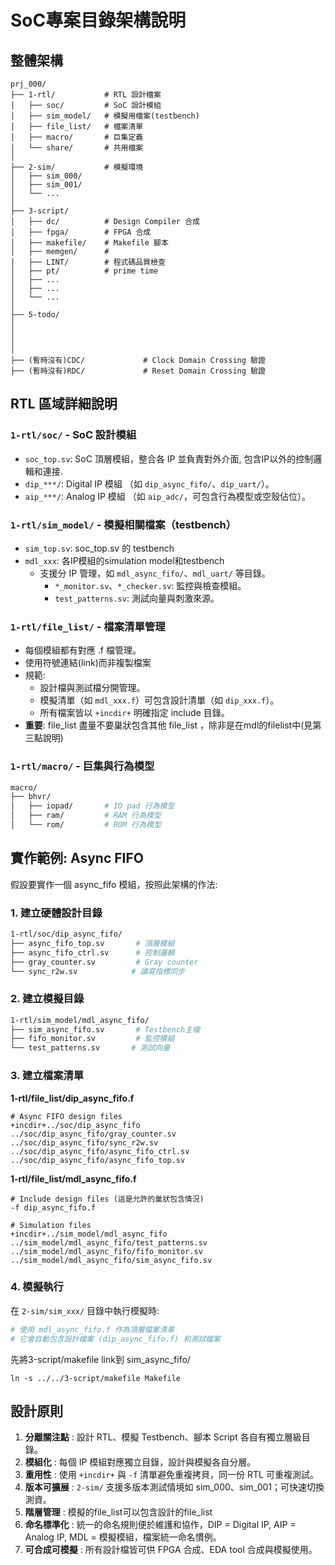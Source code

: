 # SoC專案目錄架構說明

## 整體架構

```
prj_000/
├── 1-rtl/           # RTL 設計檔案
│   ├── soc/         # SoC 設計模組
│   ├── sim_model/   # 模擬用檔案(testbench)
│   ├── file_list/   # 檔案清單
│   ├── macro/       # 巨集定義
│   └── share/       # 共用檔案
│
├── 2-sim/           # 模擬環境
│   ├── sim_000/
│   ├── sim_001/
│   └── ...
│
├── 3-script/
│   ├── dc/          # Design Compiler 合成
│   ├── fpga/        # FPGA 合成
│   ├── makefile/    # Makefile 腳本
│   ├── memgen/      #
│   ├── LINT/        # 程式碼品質檢查
│   ├── pt/          # prime time
│   ├── ...
│   ├── ...
│   └── ...
│
├── 5-todo/
│
│
│
│
├── (暫時沒有)CDC/             # Clock Domain Crossing 驗證
├── (暫時沒有)RDC/             # Reset Domain Crossing 驗證
```
## RTL 區域詳細說明  
### `1-rtl/soc/` - SoC 設計模組  
  
  - `soc_top.sv`: SoC 頂層模組，整合各 IP 並負責對外介面, 包含IP以外的控制邏輯和連接.
  - `dip_***/`: Digital IP 模組   （如 `dip_async_fifo/`、`dip_uart/`）。  
  - `aip_***/`: Analog IP 模組    （如 `aip_adc/`，可包含行為模型或空殼佔位）。  

### `1-rtl/sim_model/` - 模擬相關檔案（testbench）  
  
  - `sim_top.sv`: soc_top.sv 的 testbench
  - `mdl_xxx`: 各IP模組的simulation model和testbench
    - 支援分 IP 管理，如 `mdl_async_fifo/`、`mdl_uart/` 等目錄。  
      - `*_monitor.sv`、`*_checker.sv`: 監控與檢查模組。  
      - `test_patterns.sv`: 測試向量與刺激來源。  

### `1-rtl/file_list/` - 檔案清單管理
  
  - 每個模組都有對應 .f 檔管理。   
  - 使用符號連結(link)而非複製檔案  
  - 規範:   
    - 設計檔與測試檔分開管理。   
    - 模擬清單（如 `mdl_xxx.f`）可包含設計清單（如 `dip_xxx.f`）。  
    - 所有檔案皆以 `+incdir+` 明確指定 include 目錄。  
  - **重要**: file_list 盡量不要巢狀包含其他 file_list ，除非是在mdl的filelist中(見第三點說明)   

### `1-rtl/macro/` - 巨集與行為模型  

  ```bash
  macro/
  ├── bhvr/
  │   ├── iopad/       # IO pad 行為模型
  │   ├── ram/         # RAM 行為模型
  │   └── rom/         # ROM 行為模型

  ```


## 實作範例: Async FIFO

假設要實作一個 async_fifo 模組，按照此架構的作法: 

### 1. 建立硬體設計目錄
```bash
1-rtl/soc/dip_async_fifo/
├── async_fifo_top.sv       # 頂層模組
├── async_fifo_ctrl.sv      # 控制邏輯
├── gray_counter.sv         # Gray counter
└── sync_r2w.sv            # 讀寫指標同步
```

### 2. 建立模擬目錄
```bash
1-rtl/sim_model/mdl_async_fifo/
├── sim_async_fifo.sv       # Testbench主檔
├── fifo_monitor.sv         # 監控模組
└── test_patterns.sv       # 測試向量
```

### 3. 建立檔案清單
**1-rtl/file_list/dip_async_fifo.f**
```
# Async FIFO design files
+incdir+../soc/dip_async_fifo
../soc/dip_async_fifo/gray_counter.sv
../soc/dip_async_fifo/sync_r2w.sv
../soc/dip_async_fifo/async_fifo_ctrl.sv
../soc/dip_async_fifo/async_fifo_top.sv
```

**1-rtl/file_list/mdl_async_fifo.f**
```
# Include design files (這是允許的巢狀包含情況)
-f dip_async_fifo.f

# Simulation files
+incdir+../sim_model/mdl_async_fifo
../sim_model/mdl_async_fifo/test_patterns.sv
../sim_model/mdl_async_fifo/fifo_monitor.sv
../sim_model/mdl_async_fifo/sim_async_fifo.sv
```

### 4. 模擬執行
在 `2-sim/sim_xxx/` 目錄中執行模擬時: 
```bash
# 使用 mdl_async_fifo.f 作為頂層檔案清單
# 它會自動包含設計檔案 (dip_async_fifo.f) 和測試檔案
```
先將3-script/makefile link到 sim_async_fifo/   
```
ln -s ../../3-script/makefile Makefile
```

## 設計原則

1. **分離關注點**    : 設計 RTL、模擬 Testbench、腳本 Script 各自有獨立層級目錄。
2. **模組化**       : 每個 IP 模組對應獨立目錄，設計與模擬各自分層。
3. **重用性**       : 使用 `+incdir+` 與 `-f` 清單避免重複拷貝，同一份 RTL 可重複測試。
4. **版本可擴展**    : `2-sim/` 支援多版本測試情境如 sim_000、sim_001；可快速切換測資。
4. **階層管理**      : 模擬的file_list可以包含設計的file_list
5. **命名標準化**    : 統一的命名規則便於維護和協作，DIP = Digital IP, AIP = Analog IP, MDL = 模擬模組，檔案統一命名慣例。
6. **可合成可模擬**  : 所有設計檔皆可供 FPGA 合成、EDA tool 合成與模擬使用。